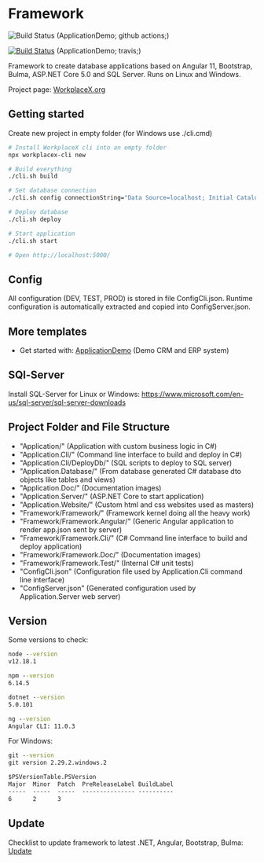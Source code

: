 # Framework

![Build Status](https://github.com/WorkplaceX/ApplicationDemo/workflows/CI/badge.svg) (ApplicationDemo; github actions;)

[![Build Status](https://travis-ci.org/WorkplaceX/ApplicationDemo.svg?branch=master)](https://travis-ci.org/WorkplaceX/ApplicationDemo) (ApplicationDemo; travis;)

Framework to create database applications based on Angular 11, Bootstrap, Bulma, ASP.NET Core 5.0 and SQL Server. Runs on Linux and Windows.

Project page: [WorkplaceX.org](http://workplacex.org)

## Getting started

Create new project in empty folder (for Windows use ./cli.cmd)
```sh
# Install WorkplaceX cli into an empty folder
npx workplacex-cli new

# Build everything
./cli.sh build

# Set database connection
./cli.sh config connectionString="Data Source=localhost; Initial Catalog=ApplicationDemo; Integrated Security=True;"

# Deploy database
./cli.sh deploy

# Start application
./cli.sh start

# Open http://localhost:5000/
```

## Config
All configuration (DEV, TEST, PROD) is stored in file ConfigCli.json. Runtime configuration is automatically extracted and copied into ConfigServer.json.

## More templates
* Get started with: [ApplicationDemo](https://github.com/WorkplaceX/ApplicationDemo) (Demo CRM and ERP system)

## SQl-Server
Install SQL-Server for Linux or Windows: https://www.microsoft.com/en-us/sql-server/sql-server-downloads

## Project Folder and File Structure
* "Application/" (Application with custom business logic in C#)
* "Application.Cli/" (Command line interface to build and deploy in C#)
* "Application.Cli/DeployDb/" (SQL scripts to deploy to SQL server)
* "Application.Database/" (From database generated C# database dto objects like tables and views)
* "Application.Doc/" (Documentation images)
* "Application.Server/" (ASP.NET Core to start application)
* "Application.Website/" (Custom html and css websites used as masters)
* "Framework/Framework/" (Framework kernel doing all the heavy work)
* "Framework/Framework.Angular/" (Generic Angular application to render app.json sent by server)
* "Framework/Framework.Cli/" (C# Command line interface to build and deploy application)
* "Framework/Framework.Doc/" (Documentation images)
* "Framework/Framework.Test/" (Internal C# unit tests)
* "ConfigCli.json" (Configuration file used by Application.Cli command line interface)
* "ConfigServer.json" (Generated configuration used by Application.Server web server)

## Version

Some versions to check:
```cmd
node --version
v12.18.1

npm --version
6.14.5

dotnet --version
5.0.101

ng --version
Angular CLI: 11.0.3
```

For Windows:
```cmd
git --version
git version 2.29.2.windows.2

$PSVersionTable.PSVersion
Major  Minor  Patch  PreReleaseLabel BuildLabel
-----  -----  -----  --------------- ----------
6      2      3
```

## Update

Checklist to update framework to latest .NET, Angular, Bootstrap, Bulma: [Update](UPDATE.md)
